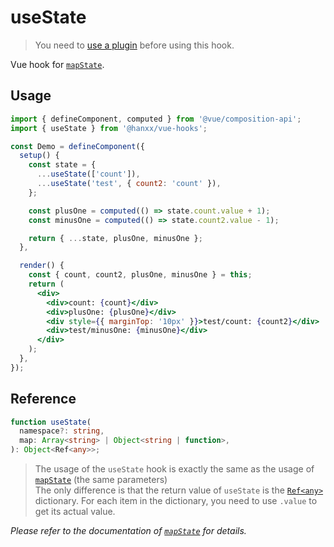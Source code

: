 # useState

> You need to [use a plugin](https://github.com/u3u/vue-hooks#usage) before using this hook.

Vue hook for [`mapState`](https://vuex.vuejs.org/api/#mapstate).

## Usage

```jsx {7,8,14,18}
import { defineComponent, computed } from '@vue/composition-api';
import { useState } from '@hanxx/vue-hooks';

const Demo = defineComponent({
  setup() {
    const state = {
      ...useState(['count']),
      ...useState('test', { count2: 'count' }),
    };

    const plusOne = computed(() => state.count.value + 1);
    const minusOne = computed(() => state.count2.value - 1);

    return { ...state, plusOne, minusOne };
  },

  render() {
    const { count, count2, plusOne, minusOne } = this;
    return (
      <div>
        <div>count: {count}</div>
        <div>plusOne: {plusOne}</div>
        <div style={{ marginTop: '10px' }}>test/count: {count2}</div>
        <div>test/minusOne: {minusOne}</div>
      </div>
    );
  },
});
```

## Reference

```typescript
function useState(
  namespace?: string,
  map: Array<string> | Object<string | function>,
): Object<Ref<any>>;
```

> The usage of the `useState` hook is exactly the same as the usage of [`mapState`](https://vuex.vuejs.org/api/#mapstate) (the same parameters)  
> The only difference is that the return value of `useState` is the [`Ref<any>`](https://github.com/vuejs/composition-api/blob/a7a68bda5d32139c6cf05b45e385cf8d4ce86707/src/reactivity/ref.ts#L8-L10) dictionary. For each item in the dictionary, you need to use `.value` to get its actual value.

_Please refer to the documentation of [`mapState`](https://vuex.vuejs.org/api/#mapstate) for details._
